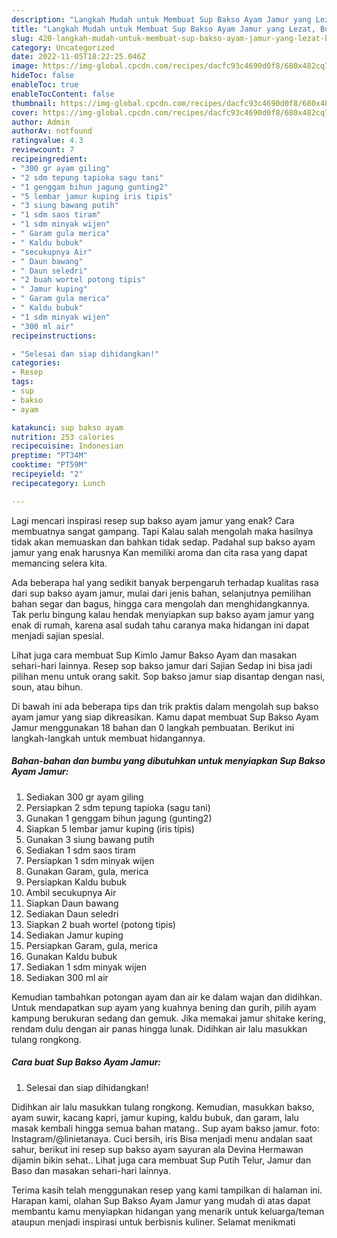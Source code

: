 ```yaml
---
description: "Langkah Mudah untuk Membuat Sup Bakso Ayam Jamur yang Lezat, Buat Buka Puasa Enak Banget"
title: "Langkah Mudah untuk Membuat Sup Bakso Ayam Jamur yang Lezat, Buat Buka Puasa Enak Banget"
slug: 420-langkah-mudah-untuk-membuat-sup-bakso-ayam-jamur-yang-lezat-buat-buka-puasa-enak-banget
category: Uncategorized
date: 2022-11-05T18:22:25.046Z
image: https://img-global.cpcdn.com/recipes/dacfc93c4690d0f8/680x482cq70/sup-bakso-ayam-jamur-foto-resep-utama.jpg
hideToc: false
enableToc: true
enableTocContent: false
thumbnail: https://img-global.cpcdn.com/recipes/dacfc93c4690d0f8/680x482cq70/sup-bakso-ayam-jamur-foto-resep-utama.jpg
cover: https://img-global.cpcdn.com/recipes/dacfc93c4690d0f8/680x482cq70/sup-bakso-ayam-jamur-foto-resep-utama.jpg
author: Admin
authorAv: notfound
ratingvalue: 4.3
reviewcount: 7
recipeingredient:
- "300 gr ayam giling"
- "2 sdm tepung tapioka sagu tani"
- "1 genggam bihun jagung gunting2"
- "5 lembar jamur kuping iris tipis"
- "3 siung bawang putih"
- "1 sdm saos tiram"
- "1 sdm minyak wijen"
- " Garam gula merica"
- " Kaldu bubuk"
- "secukupnya Air"
- " Daun bawang"
- " Daun seledri"
- "2 buah wortel potong tipis"
- " Jamur kuping"
- " Garam gula merica"
- " Kaldu bubuk"
- "1 sdm minyak wijen"
- "300 ml air"
recipeinstructions:

- "Selesai dan siap dihidangkan!"
categories:
- Resep
tags:
- sup
- bakso
- ayam

katakunci: sup bakso ayam 
nutrition: 253 calories
recipecuisine: Indonesian
preptime: "PT34M"
cooktime: "PT59M"
recipeyield: "2"
recipecategory: Lunch

---
```



Lagi mencari inspirasi resep sup bakso ayam jamur yang enak? Cara membuatnya sangat gampang. Tapi Kalau salah mengolah maka hasilnya tidak akan memuaskan dan bahkan tidak sedap. Padahal sup bakso ayam jamur yang enak harusnya Kan memiliki aroma dan cita rasa yang dapat memancing selera kita.


Ada beberapa hal yang sedikit banyak berpengaruh terhadap kualitas rasa dari sup bakso ayam jamur, mulai dari jenis bahan, selanjutnya pemilihan bahan segar dan bagus, hingga cara mengolah dan menghidangkannya. Tak perlu bingung kalau hendak menyiapkan sup bakso ayam jamur yang enak di rumah, karena asal sudah tahu caranya maka hidangan ini dapat menjadi sajian spesial.

Lihat juga cara membuat Sup Kimlo Jamur Bakso Ayam dan masakan sehari-hari lainnya. Resep sop bakso jamur dari Sajian Sedap ini bisa jadi pilihan menu untuk orang sakit. Sop bakso jamur siap disantap dengan nasi, soun, atau bihun.


Di bawah ini ada beberapa tips dan trik praktis dalam mengolah sup bakso ayam jamur yang siap dikreasikan. Kamu dapat membuat Sup Bakso Ayam Jamur menggunakan 18 bahan dan 0 langkah pembuatan. Berikut ini langkah-langkah untuk membuat hidangannya.

<!--inarticleads1-->

##### Bahan-bahan dan bumbu yang dibutuhkan untuk menyiapkan Sup Bakso Ayam Jamur:

1. Sediakan 300 gr ayam giling
1. Persiapkan 2 sdm tepung tapioka (sagu tani)
1. Gunakan 1 genggam bihun jagung (gunting2)
1. Siapkan 5 lembar jamur kuping (iris tipis)
1. Gunakan 3 siung bawang putih
1. Sediakan 1 sdm saos tiram
1. Persiapkan 1 sdm minyak wijen
1. Gunakan  Garam, gula, merica
1. Persiapkan  Kaldu bubuk
1. Ambil secukupnya Air
1. Siapkan  Daun bawang
1. Sediakan  Daun seledri
1. Siapkan 2 buah wortel (potong tipis)
1. Sediakan  Jamur kuping
1. Persiapkan  Garam, gula, merica
1. Gunakan  Kaldu bubuk
1. Sediakan 1 sdm minyak wijen
1. Sediakan 300 ml air


Kemudian tambahkan potongan ayam dan air ke dalam wajan dan didihkan. Untuk mendapatkan sup ayam yang kuahnya bening dan gurih, pilih ayam kampung berukuran sedang dan gemuk. Jika memakai jamur shitake kering, rendam dulu dengan air panas hingga lunak. Didihkan air lalu masukkan tulang rongkong. 

<!--inarticleads2-->

##### Cara buat Sup Bakso Ayam Jamur:


1. Selesai dan siap dihidangkan!

Didihkan air lalu masukkan tulang rongkong. Kemudian, masukkan bakso, ayam suwir, kacang kapri, jamur kuping, kaldu bubuk, dan garam, lalu masak kembali hingga semua bahan matang.. Sup ayam bakso jamur. foto: Instagram/@linietanaya. Cuci bersih, iris Bisa menjadi menu andalan saat sahur, berikut ini resep sup bakso ayam sayuran ala Devina Hermawan dijamin bikin sehat.. Lihat juga cara membuat Sup Putih Telur, Jamur dan Baso dan masakan sehari-hari lainnya. 

Terima kasih telah menggunakan resep yang kami tampilkan di halaman ini. Harapan kami, olahan Sup Bakso Ayam Jamur yang mudah di atas dapat membantu kamu menyiapkan hidangan yang menarik untuk keluarga/teman ataupun menjadi inspirasi untuk berbisnis kuliner. Selamat menikmati
